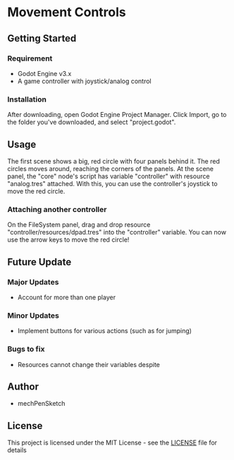 # Movement Controls

## Getting Started

### Requirement
* Godot Engine v3.x
* A game controller with joystick/analog control

### Installation
After downloading, open Godot Engine Project Manager. Click Import, go to the folder you've downloaded, and select "project.godot".

## Usage
The first scene shows a big, red circle with four panels behind it. The red circles moves around, reaching the corners of the panels. At the scene panel, the "core" node's script has variable "controller" with resource "analog.tres" attached. With this, you can use the controller's joystick to move the red circle.

### Attaching another controller
On the FileSystem panel, drag and drop resource "controller/resources/dpad.tres" into the "controller" variable. You can now use the arrow keys to move the red circle!

## Future Update

### Major Updates
* Account for more than one player

### Minor Updates
* Implement buttons for various actions (such as for jumping)

### Bugs to fix
* Resources cannot change their variables despite

## Author
* mechPenSketch

## License
This project is licensed under the MIT License - see the [LICENSE](LICENSE) file for details
